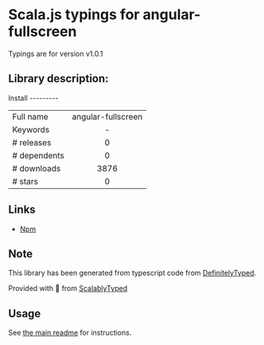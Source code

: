 
# Scala.js typings for angular-fullscreen

Typings are for version v1.0.1

## Library description:
Install ---------

|                    |                 |
| ------------------ | :-------------: |
| Full name          | angular-fullscreen |
| Keywords           | - |
| # releases         | 0 |
| # dependents       | 0 |
| # downloads        | 3876 |
| # stars            | 0 |

## Links
- [Npm](https://www.npmjs.com/package/angular-fullscreen)
    


## Note
This library has been generated from typescript code from [DefinitelyTyped](https://definitelytyped.org).

Provided with :purple_heart: from [ScalablyTyped](https://github.com/oyvindberg/ScalablyTyped)

## Usage
See [the main readme](../../readme.md) for instructions.


